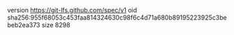 version https://git-lfs.github.com/spec/v1
oid sha256:955f68053c453faa814324630c98f6c4d71a680b89195223925c3bebeb2ea373
size 8298
